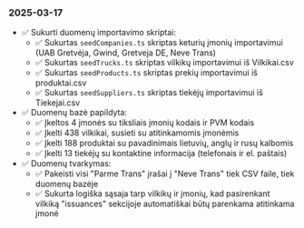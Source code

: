 ### 2025-03-17
- ✅ Sukurti duomenų importavimo skriptai:
  - ✅ Sukurtas `seedCompanies.ts` skriptas keturių įmonių importavimui (UAB Gretvėja, Gwind, Gretveja DE, Neve Trans)
  - ✅ Sukurtas `seedTrucks.ts` skriptas vilkikų importavimui iš Vilkikai.csv
  - ✅ Sukurtas `seedProducts.ts` skriptas prekių importavimui iš produktai.csv
  - ✅ Sukurtas `seedSuppliers.ts` skriptas tiekėjų importavimui iš Tiekejai.csv
- ✅ Duomenų bazė papildyta:
  - ✅ Įkeltos 4 įmonės su tiksliais įmonių kodais ir PVM kodais
  - ✅ Įkelti 438 vilkikai, susieti su atitinkamomis įmonėmis
  - ✅ Įkelti 188 produktai su pavadinimais lietuvių, anglų ir rusų kalbomis
  - ✅ Įkelti 13 tiekėjų su kontaktine informacija (telefonais ir el. paštais)
- ✅ Duomenų tvarkymas:
  - ✅ Pakeisti visi "Parme Trans" įrašai į "Neve Trans" tiek CSV faile, tiek duomenų bazėje
  - ✅ Sukurta logiška sąsaja tarp vilkikų ir įmonių, kad pasirenkant vilkiką "issuances" sekcijoje automatiškai būtų parenkama atitinkama įmonė

